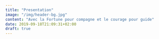 ```yaml
---
title: "Presentation"
image: "/img/header-bg.jpg"
content: "Avec la Fortune pour compagne et le courage pour guide"
date: 2019-09-18T21:09:31+02:00
draft: true
---
```


